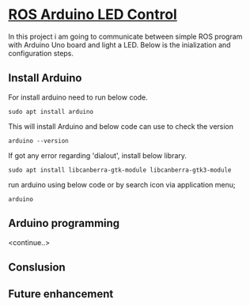 # <u>ROS Arduino LED Control</u>

In this project i am going to communicate between simple ROS program with Arduino Uno board and light a LED. Below is the inialization and configuration steps.

## Install Arduino
For install arduino need to run below code.

```sudo apt install arduino```

This will install Arduino and below code can use to check the version

```arduino --version```

If got any error regarding 'dialout', install below library.

```sudo apt install libcanberra-gtk-module libcanberra-gtk3-module```

run arduino using below code or by search icon via application menu;

```arduino```

## Arduino programming




<continue..>

## Conslusion
## Future enhancement

